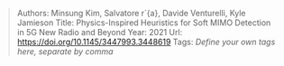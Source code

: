> Authors: Minsung Kim, Salvatore r\`{a}, Davide Venturelli, Kyle Jamieson
> Title: Physics-Inspired Heuristics for Soft MIMO Detection in 5G New Radio and Beyond
> Year: 2021
> Url: https://doi.org/10.1145/3447993.3448619
> Tags: *Define your own tags here, separate by comma*